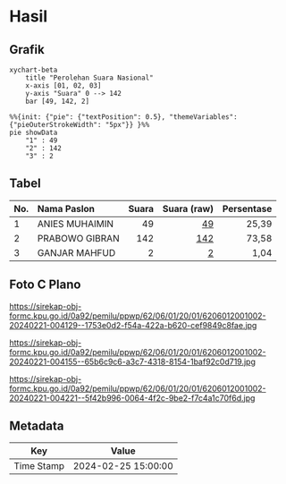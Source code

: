 # Hasil

## Grafik

```mermaid
xychart-beta
    title "Perolehan Suara Nasional"
    x-axis [01, 02, 03]
    y-axis "Suara" 0 --> 142
    bar [49, 142, 2]
```

```mermaid
%%{init: {"pie": {"textPosition": 0.5}, "themeVariables": {"pieOuterStrokeWidth": "5px"}} }%%
pie showData
    "1" : 49
    "2" : 142
    "3" : 2
```

## Tabel

| No. | Nama Paslon    | Suara | Suara (raw) | Persentase |
|:--- |:-------------- | -----:| -----------:| ----------:|
| 1   | ANIES MUHAIMIN | 49    | [49][p-1]   | 25,39      |
| 2   | PRABOWO GIBRAN | 142   | [142][p-2]  | 73,58      |
| 3   | GANJAR MAHFUD  | 2     | [2][p-3]    | 1,04       |


[p-1]: https://github.com/gigit-pemilu/pemilu-2024/blob/main/pilpres/hitung-suara/sub/62-kalimantan-tengah/sub/06-katingan/sub/01-kamipang/sub/2001-galinggang/sub/002-tps/sub/paslon-1.txt
[p-2]: https://github.com/gigit-pemilu/pemilu-2024/blob/main/pilpres/hitung-suara/sub/62-kalimantan-tengah/sub/06-katingan/sub/01-kamipang/sub/2001-galinggang/sub/002-tps/sub/paslon-2.txt
[p-3]: https://github.com/gigit-pemilu/pemilu-2024/blob/main/pilpres/hitung-suara/sub/62-kalimantan-tengah/sub/06-katingan/sub/01-kamipang/sub/2001-galinggang/sub/002-tps/sub/paslon-3.txt

## Foto C Plano

https://sirekap-obj-formc.kpu.go.id/0a92/pemilu/ppwp/62/06/01/20/01/6206012001002-20240221-004129--1753e0d2-f54a-422a-b620-cef9849c8fae.jpg

https://sirekap-obj-formc.kpu.go.id/0a92/pemilu/ppwp/62/06/01/20/01/6206012001002-20240221-004155--65b6c9c6-a3c7-4318-8154-1baf92c0d719.jpg

https://sirekap-obj-formc.kpu.go.id/0a92/pemilu/ppwp/62/06/01/20/01/6206012001002-20240221-004221--5f42b996-0064-4f2c-9be2-f7c4a1c70f6d.jpg


## Metadata

| Key        | Value               |
| ---------- | ------------------- |
| Time Stamp | 2024-02-25 15:00:00 |



